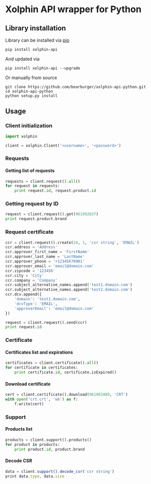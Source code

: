 # Xolphin API wrapper for Python

## Library installation

Library can be installed via [pip](https://pypi.python.org/pypi/pip)

```
pip install xolphin-api
```

And updated via

```
pip install xolphin-api --upgrade
```

Or manually from source

```
git clone https://github.com/bearburger/xolphin-api-python.git
cd xolphin-api-python
python setup.py install
```

## Usage

### Client initialization

```python
import xolphin

client = xolphin.Client('<username>', '<password>')
```

### Requests

#### Getting list of requests

```python
requests = client.request().all()
for request in requests:
    print request.id, request.product.id
```

### Getting request by ID

```python
request = client.request().get(961992637)
print request.product.brand
```

### Request certificate

```python
ccr = client.request().create(24, 1, 'csr string', 'EMAIL')
ccr.address = 'Address'
ccr.approver_first_name = 'FirstName'
ccr.approver_last_name = 'LastName'
ccr.approver_phone = '+12345678901'
ccr.approver_email = 'email@domain.com'
ccr.zipcode = '123456'
ccr.city = 'City'
ccr.company = 'Company'
ccr.subject_alternative_names.append('test1.domain.com')
ccr.subject_alternative_names.append('test2.domain.com')
ccr.dcv.append({
    'domain': 'test1.domain.com',
    'dcvType': 'EMAIL',
    'approverEmail': 'email@domain.com'
})

request = client.request().send(ccr)
print request.id
```

### Certificate

#### Certificates list and expirations

```python
certificates = client.certificate().all()
for certificate in certificates:
    print certificate.id, certificate.isExpired()
```

#### Download certificate

```python
cert = client.certificate().download(961983489, 'CRT')
with open('crt.crt', 'wb') as f:
    f.write(cert)
```

### Support

#### Products list

```python
products = client.support().products()
for product in products:
    print product.id, product.brand
```

#### Decode CSR

```js
data = client.support().decode_csr('csr string')
print data.type, data.size
```